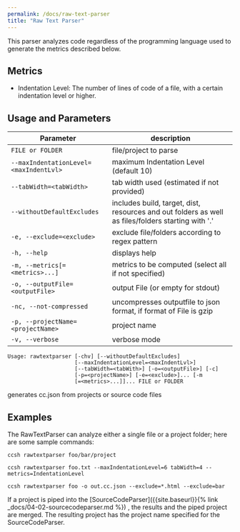```yaml
---
permalink: /docs/raw-text-parser
title: "Raw Text Parser"
---
```


This parser analyzes code regardless of the programming language used to generate the metrics described below.

## Metrics

-   Indentation Level: The number of lines of code of a file, with a certain indentation level or higher.

## Usage and Parameters

| Parameter                              | description                                                                                        |
| -------------------------------------- | -------------------------------------------------------------------------------------------------- |
| `FILE or FOLDER`                       | file/project to parse                                                                              |
| `--maxIndentationLevel=<maxIndentLvl>` | maximum Indentation Level (default 10)                                                             |
| `--tabWidth=<tabWidth>`                | tab width used (estimated if not provided)                                                         |
| `--withoutDefaultExcludes`             | includes build, target, dist, resources and out folders as well as files/folders starting with '.' |
| `-e, --exclude=<exclude>`              | exclude file/folders according to regex pattern                                                    |
| `-h, --help`                           | displays help                                                                                      |
| `-m, --metrics[=<metrics>...]`         | metrics to be computed (select all if not specified)                                               |
| `-o, --outputFile=<outputFile>`        | output File (or empty for stdout)                                                                  |
| `-nc, --not-compressed`                | uncompresses outputfile to json format, if format of File is gzip                                  |
| `-p, --projectName=<projectName>`      | project name                                                                                       |
| `-v, --verbose`                        | verbose mode                                                                                       |

```
Usage: rawtextparser [-chv] [--withoutDefaultExcludes]
                     [--maxIndentationLevel=<maxIndentLvl>]
                     [--tabWidth=<tabWith>] [-o=<outputFile>] [-c]
                     [-p=<projectName>] [-e=<exclude>]... [-m
                     [=<metrics>...]]... FILE or FOLDER
```

generates cc.json from projects or source code files

## Examples

The RawTextParser can analyze either a single file or a project folder; here are some sample commands:

```
ccsh rawtextparser foo/bar/project
```

```
ccsh rawtextparser foo.txt --maxIndentationLevel=6 tabWidth=4 --metrics=IndentationLevel
```

```
ccsh rawtextparser foo -o out.cc.json --exclude=*.html --exclude=bar
```

If a project is piped into the [SourceCodeParser]({{site.baseurl}}{% link _docs/04-02-sourcecodeparser.md %}) , the results and the piped project are merged.
The resulting project has the project name specified for the SourceCodeParser.

